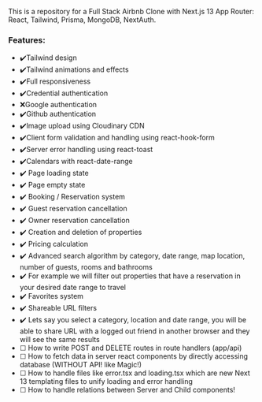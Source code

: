 This is a repository for a Full Stack Airbnb Clone with Next.js 13 App Router: React, Tailwind, Prisma, MongoDB, NextAuth.
<h3>Features:</h3>
<ul>
    <li>✔️Tailwind design</li>
    <li>✔️Tailwind animations and effects</li>
    <li>✔️Full responsiveness</li>
    <li>✔️Credential authentication</li>
    <li>❌Google authentication</li>
    <li>✔️Github authentication</li>
    <li>✔️Image upload using Cloudinary CDN</li>
    <li>✔️Client form validation and handling using react-hook-form</li>
    <li>✔️Server error handling using react-toast</li>
    <li>✔️Calendars with react-date-range</li>
    <li>✔️ Page loading state</li>
    <li>✔️ Page empty state</li>
    <li>✔️ Booking / Reservation system</li>
    <li>✔️ Guest reservation cancellation</li>
    <li>✔️ Owner reservation cancellation</li>
    <li>✔️ Creation and deletion of properties</li>
    <li>✔️ Pricing calculation</li>
    <li>✔️ Advanced search algorithm by category, date range, map location, number of guests, rooms and bathrooms</li>
    <li>✔️ For example we will filter out properties that have a reservation in your desired date range to travel</li>
    <li>✔️ Favorites system</li>
    <li>✔️ Shareable URL filters</li>
    <li>✔️ Lets say you select a category, location and date range, you will be able to share URL with a logged out friend in another browser and they will see the same results</li>
    <li>☐ How to write POST and DELETE routes in route handlers (app/api)</li>
    <li>☐ How to fetch data in server react components by directly accessing database (WITHOUT API! like Magic!)</li>
    <li>☐ How to handle files like error.tsx and loading.tsx which are new Next 13 templating files to unify loading and error handling</li>
    <li>☐ How to handle relations between Server and Child components!</li>
</ul>
